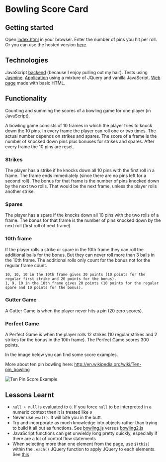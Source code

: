 
Bowling Score Card
==================

Getting started
---------------

Open [index.html](https://github.com/DataMinerUK/bowling-challenge/blob/master/index.html) in your browser. Enter the number of pins you hit per roll. Or you can use the hosted version [here](http://datamineruk.github.io/bowling-challenge/).

Technologies
------------

JavaScript [backend](https://github.com/DataMinerUK/bowling-challenge/blob/master/src/bowling2.js) (because I enjoy pulling out my hair). Tests using [Jasmine](https://github.com/DataMinerUK/bowling-challenge/blob/master/spec/bowlingSpec.js). [Application](https://github.com/DataMinerUK/bowling-challenge/blob/master/src/app.js) using a mixture of JQuery and vanilla JavaScript. [Web page](https://github.com/DataMinerUK/bowling-challenge/blob/master/index.html) made with basic HTML.

Functionality
-------------

Counting and summing the scores of a bowling game for one player (in JavaScript).

A bowling game consists of 10 frames in which the player tries to knock down the 10 pins. In every frame the player can roll one or two times. The actual number depends on strikes and spares. The score of a frame is the number of knocked down pins plus bonuses for strikes and spares. After every frame the 10 pins are reset.

### Strikes

The player has a strike if he knocks down all 10 pins with the first roll in a frame. The frame ends immediately (since there are no pins left for a second roll). The bonus for that frame is the number of pins knocked down by the next two rolls. That would be the next frame, unless the player rolls another strike.

### Spares

The player has a spare if the knocks down all 10 pins with the two rolls of a frame. The bonus for that frame is the number of pins knocked down by the next roll (first roll of next frame).

### 10th frame

If the player rolls a strike or spare in the 10th frame they can roll the additional balls for the bonus. But they can never roll more than 3 balls in the 10th frame. The additional rolls only count for the bonus not for the regular frame count.

    10, 10, 10 in the 10th frame gives 30 points (10 points for the regular first strike and 20 points for the bonus).
    1, 9, 10 in the 10th frame gives 20 points (10 points for the regular spare and 10 points for the bonus).

### Gutter Game

A Gutter Game is when the player never hits a pin (20 zero scores).

### Perfect Game

A Perfect Game is when the player rolls 12 strikes (10 regular strikes and 2 strikes for the bonus in the 10th frame). The Perfect Game scores 300 points.

In the image below you can find some score examples.

More about ten pin bowling here: http://en.wikipedia.org/wiki/Ten-pin_bowling

![Ten Pin Score Example](images/example_ten_pin_scoring.png)

## Lessons Learnt

* `null + null` is evaluated to `0`. If you force `null` to be interpreted in a numeric context then it is treated like `0`
* Never use `eval()`. It will bite you in the butt.
* Try and incorporate as much knowledge into objects rather than trying to build it all out as functions. See [bowling.js](https://github.com/DataMinerUK/bowling-challenge/blob/master/src/bowling.js) versus [bowling2.js](https://github.com/DataMinerUK/bowling-challenge/blob/master/src/bowling2.js)
* JavaScript functions can get unwieldy long pretty quickly, especially if there are a lot of control flow statements
* When selecting more than one element from the page, use `$(this)` within the `.each()` JQuery function to apply JQuery to each elements. See [this](https://github.com/DataMinerUK/bowling-challenge/blob/master/src/app.js#L34-L38)
